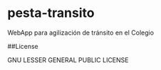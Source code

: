 # pesta-transito
WebApp para agilización de tránsito en el Colegio

##License

GNU LESSER GENERAL PUBLIC LICENSE
